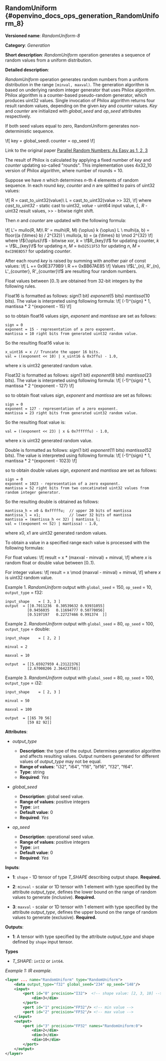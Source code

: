 ## RandomUniform <a name="RandomUniform"></a> {#openvino_docs_ops_generation_RandomUniform_8}

**Versioned name**: *RandomUniform-8*

**Category**: *Generation*

**Short description**: *RandomUniform* operation generates a sequence of random values from a uniform distribution.

**Detailed description**:

*RandomUniform* operation generates random numbers from a uniform distribution in the range `[minval, maxval)`. 
The generation algorithm is based on underlying random integer generator that uses Philox algorithm. Philox algorithm 
is a counter-based pseudo-random generator, which produces uint32 values. Single invocation of Philox algorithm returns 
four result random values, depending on the given *key* and *counter* values. *Key* and *counter* are initialized 
with *global_seed* and *op_seed* attributes respectively.

If both seed values equal to zero, RandomUniform generates non-deterministic sequence.

\f[
key = global_seed\\
counter = op_seed
\f]

Link to the original paper [Parallel Random Numbers: As Easy as 1, 2, 3](https://www.thesalmons.org/john/random123/papers/random123sc11.pdf)

The result of Philox is calculated by applying a fixed number of *key* and *counter* updating so-called "rounds". 
This implementation uses 4x32_10 version of Philox algorithm, where number of rounds = 10.

Suppose we have *n* which determines *n*-th 4 elements of random sequence.
In each round *key*, *counter* and *n* are splitted to pairs of uint32 values:

\f[
R = cast\_to\_uint32(value)\\
L = cast\_to\_uint32(value >> 32),
\f]
where *cast\_to\_uint32* - static cast to uint32, *value* - uint64 input value, *L*, *R* - uint32 
result values, >> - bitwise right shift.

Then *n* and *counter* are updated with the following formula:

\f[
L'= mullo(R, M)\\
R' = mulhi(R, M) {\oplus} k {\oplus} L \\
mulhi(a, b) = floor((a {\times} b) / 2^{32}) \\
mullo(a, b) = (a {\times} b) \mod 2^{32}
\f]
where \f${\oplus}\f$ - bitwise xor, *k* = \f$R_{key}\f$ for updating counter, *k* = \f$L_{key}\f$ for updating *n*, 
*M* = `0xD2511F53` for updating *n*, *M* = `0xCD9E8D57` for updating *counter*.

After each round *key* is raised by summing with another pair of const values:
\f[
L += 0x9E3779B9 \\
R += 0xBB67AE85
\f]
Values \f$L'_{n}, R'_{n}, L'_{counter}, R'_{counter}\f$ are resulting four random numbers.

Float values between [0..1) are obtained from 32-bit integers by the following rules.

Float16 is formatted as follows: *sign*(1 bit) *exponent*(5 bits) *mantissa*(10 bits). The value is interpreted 
using following formula:
\f[
(-1)^{sign} * 1, mantissa * 2 ^{exponent - 15}
\f]

so to obtain float16 values *sign*, *exponent* and *mantissa* are set as follows:
``` 
sign = 0
exponent = 15 - representation of a zero exponent.
mantissa = 10 right bits from generated uint32 random value.
``` 

So the resulting float16 value is:
``` 
x_uint16 = x // Truncate the upper 16 bits.
val = ((exponent << 10) | x_uint16 & 0x3ffu) - 1.0,
```
where x is uint32 generated random value.

Float32 is formatted as follows: *sign*(1 bit) *exponent*(8 bits) *mantissa*(23 bits). The value is interpreted 
using following formula:
\f[
(-1)^{sign} * 1, mantissa * 2 ^{exponent - 127}
\f]

so to obtain float values *sign*, *exponent* and *mantissa* are set as follows:
``` 
sign = 0
exponent = 127 - representation of a zero exponent.
mantissa = 23 right bits from generated uint32 random value.
``` 

So the resulting float value is:
``` 
val = ((exponent << 23) | x & 0x7fffffu) - 1.0,
```
where x is uint32 generated random value.

Double is formatted as follows: *sign*(1 bit) *exponent*(11 bits) *mantissa*(52 bits). The value is interpreted 
using following formula:
\f[
(-1)^{sign} * 1, mantissa * 2 ^{exponent - 1023}
\f]

so to obtain double values *sign*, *exponent* and *mantissa* are set as follows:
``` 
sign = 0
exponent = 1023 - representation of a zero exponent.
mantissa = 52 right bits from two concatinated uint32 values from random integer generator.
``` 

So the resulting double is obtained as follows:
``` 
mantissa_h = x0 & 0xfffffu;  // upper 20 bits of mantissa
mantissa_l = x1;             // lower 32 bits of mantissa
mantissa = (mantissa_h << 32) | mantissa_l;
val = ((exponent << 52) | mantissa) - 1.0,
```
where x0, x1 are uint32 generated random values.

To obtain a value in a specified range each value is processed with the following formulas:

For float values:
\f[
result = x * (maxval - minval) + minval,
\f]
where *x* is random float or double value between [0..1).

For integer values:
\f[
result = x \mod (maxval - minval) + minval,
\f]
where *x* is uint32 random value.


Example 1. *RandomUniform* output with `global_seed` = 150, `op_seed` = 10, `output_type` = f32:

``` 
input_shape    = [ 3, 3 ]
output  = [[0.7011236  0.30539632 0.93931055]
          [0.9456035   0.11694777 0.50770056]
          [0.5197197   0.22727466 0.991374  ]]
```

Example 2. *RandomUniform* output with `global_seed` = 80, `op_seed` = 100, `output_type` = double:

``` 
input_shape    = [ 2, 2 ]

minval = 2

maxval = 10

output  = [[5.65927959 4.23122376]
          [2.67008206 2.36423758]]
```

Example 3. *RandomUniform* output with `global_seed` = 80, `op_seed` = 100, `output_type` = i32:

``` 
input_shape    = [ 2, 3 ]

minval = 50

maxval = 100

output  = [[65 70 56]
          [59 82 92]]
```

**Attributes**:

* *output_type*

    * **Description**: the type of the output. Determines generation algorithm and affects resulting values. 
      Output numbers generated for different values of *output_type* may not be equal.
    * **Range of values**: "i32", "i64", "f16", "bf16", "f32", "f64".
    * **Type**: string
    * **Required**: *Yes*

* *global_seed*

    * **Description**: global seed value.
    * **Range of values**: positive integers
    * **Type**: `int`
    * **Default value**: 0
    * **Required**: *Yes*

* *op_seed*

    * **Description**: operational seed value.
    * **Range of values**: positive integers
    * **Type**: `int`
    * **Default value**: 0
    * **Required**: *Yes*

**Inputs**:

*   **1**: `shape` - 1D tensor of type *T_SHAPE* describing output shape. **Required.**

*   **2**: `minval` - scalar or 1D tensor with 1 element with type specified by the attribute *output_type*, 
    defines the lower bound on the range of random values to generate (inclusive). **Required.**

*   **3**: `maxval` - scalar or 1D tensor with 1 element with type specified by the attribute *output_type*, 
    defines the upper bound on the range of random values to generate (exclusive). **Required.**


**Outputs**:

* **1**: A tensor with type specified by the attribute *output_type* and shape defined by `shape` input tensor.

**Types**

* *T_SHAPE*: `int32` or `int64`.

*Example 1: IR example.*

```xml
<layer ... name="RandomUniform" type="RandomUniform">
    <data output_type="f32" global_seed="234" op_seed="148"/>
    <input>
        <port id="0" precision="I32">  <!-- shape value: [2, 3, 10] -->
            <dim>3</dim>
        </port>
        <port id="1" precision="FP32"/> <!-- min value -->
        <port id="2" precision="FP32"/> <!-- max value -->
    </input>
    <output>
        <port id="3" precision="FP32" names="RandomUniform:0">
            <dim>2</dim>
            <dim>3</dim>
            <dim>10</dim>
        </port>
    </output>
</layer>
```
